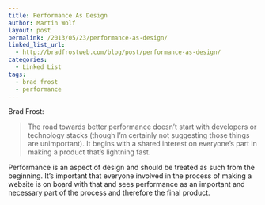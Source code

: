 ```yaml
---
title: Performance As Design
author: Martin Wolf
layout: post
permalink: /2013/05/23/performance-as-design/
linked_list_url:
  - http://bradfrostweb.com/blog/post/performance-as-design/
categories:
  - Linked List
tags:
  - brad frost
  - performance
---
```

<p class="linked-list-quote-author">
  Brad Frost:
</p>

> The road towards better performance doesn’t start with developers or technology stacks (though I’m certainly not suggesting those things are unimportant). It begins with a shared interest on everyone’s part in making a product that’s lightning fast.

Performance is an aspect of design and should be treated as such from the beginning. It&#8217;s important that everyone involved in the process of making a website is on board with that and sees performance as an important and necessary part of the process and therefore the final product.